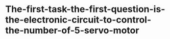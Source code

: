 # The-first-task-the-first-question-is-the-electronic-circuit-to-control-the-number-of-5-servo-motor